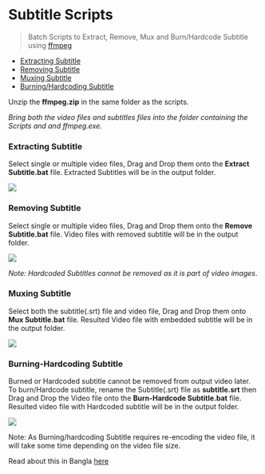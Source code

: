 # Subtitle Scripts

> Batch Scripts to Extract, Remove, Mux and Burn/Hardcode Subtitle using [ffmpeg](https://ffmpeg.org/)



- [Extracting Subtitle](#extracting-subtitle)
- [Removing Subtitle](#removing-subtitle)
- [Muxing Subtitle](#muxing-subtitle)
- [Burning/Hardcoding Subtitle](#burning-hardcoding-subtitle)



Unzip the **ffmpeg.zip** in the same folder as the scripts.

*Bring both the video files and subtitles files into the folder containing the Scripts and and ffmpeg.exe.*

### Extracting Subtitle

Select single or multiple video files, Drag and Drop them onto the **Extract Subtitle.bat** file. Extracted Subtitles will be in the output folder.

![](https://i.ibb.co/6rLpcrd/Extract-Sub.gif)



### Removing Subtitle

Select single or multiple video files, Drag and Drop them onto the **Remove Subtitle.bat** file. Video files with removed subtitle will be in the output folder.

![](https://i.ibb.co/wpRyHJ4/Remove-Sub.gif)

*Note: Hardcoded Subtitles cannot be removed as it is part of video images*.



### Muxing Subtitle

Select both the subtitle(.srt) file and video file, Drag and Drop them onto **Mux Subtitle.bat** file. Resulted Video file with embedded subtitle will be in the output folder. 

![](https://i.ibb.co/Pm6r2Vt/Mux-Sub.gif)



### Burning-Hardcoding Subtitle

Burned or Hardcoded subtitle cannot be removed from output video later. To burn/Hardcode subtitle, rename the Subtitle(.srt) file as **subtitle.srt** then Drag and Drop the Video file onto the **Burn-Hardcode Subtitle.bat** file. Resulted video file with Hardcoded subtitle will be in the output folder.

![](https://i.ibb.co/w4TcpC7/Burn-Sub.gif)

Note: As Burning/hardcoding Subtitle requires re-encoding the video file, it will take some time depending on the video file size.

Read about this in Bangla [here](https://fhshubho.netlify.app/blogs/b_4.html)
